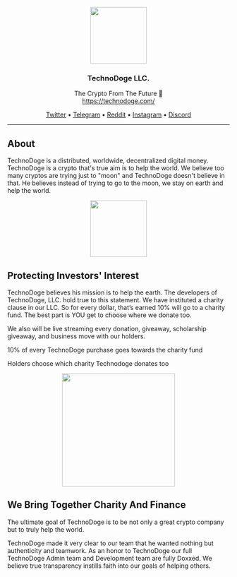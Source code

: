 <p align="center">
  <img src="https://www.technodoge.com/wp-content/uploads/2021/08/head-logo-with-text-600x600.png" width="128" />
  <br/>
  <h3 align="center">TechnoDoge LLC.</h3>
</p>
<p align="center">
  <span align="center">The Crypto From The Future 🚀</span>
  <br/>
  <a href ="https://technodoge.com/" target="_blank">https://technodoge.com/</a>
</p>

<p align="center">
  <a href="https://mobile.twitter.com/official_TDOGE">Twitter</a>
  •
  <a href="https://t.me/joinchat/KKI6U7QbwugxZThh">Telegram</a>
  •
  <a href="https://www.reddit.com/r/TechnoDoge/">Reddit</a>
  •
  <a href="https://www.instagram.com/official_technodoge/">Instagram</a>
  •
  <a href="https://discord.gg/ZfN4Th3WVx">Discord</a>
</p>

---

## About

<p>TechnoDoge is a distributed, worldwide, decentralized digital money. TechnoDoge is a crypto that's true aim is to help the world. We believe too many cryptos are trying just to "moon" and TechnoDoge doesn't believe in that. He believes instead of trying to go to the moon, we stay on earth and help the world.</p>

<p align="center">
  <img src="https://www.technodoge.com/wp-content/uploads/2021/07/3d-coin-gold-4.gif" width="128" />
  <br/>

## Protecting Investors' Interest
<p>TechnoDoge believes his mission is to help the earth. The developers of TechnoDoge, LLC. hold true to this statement. We have instituted a charity clause in our LLC. So for every dollar, that’s earned 10% will go to a charity fund. The best part is YOU get to choose where we donate too.</p>
 
<p>We also will be live streaming every donation, giveaway, scholarship giveaway, and business move with our holders.</p>
<p>10% of every TechnoDoge purchase goes towards the charity fund</p>
<p>Holders choose which charity Technodoge donates too</p>

<p align="center">
  <img src="https://www.technodoge.com/wp-content/uploads/2021/08/save-the-world.png" width="256" />
  <br/>

## We Bring Together Charity And Finance

<p>The ultimate goal of TechnoDoge is to be not only a great crypto company but to truly help the world.</p>
 
<p>TechnoDoge made it very clear to our team that he wanted nothing but authenticity and teamwork. As an honor to TechnoDoge our full TechnoDoge Admin team and Development team are fully Doxxed. We believe true transparency instills faith into our goals of helping others.</p>

